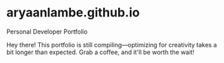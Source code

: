 # aryaanlambe.github.io
Personal Developer Portfolio

Hey there!
This portfolio is still compiling—optimizing for creativity takes a bit longer than expected. Grab a coffee, and it'll be worth the wait!
